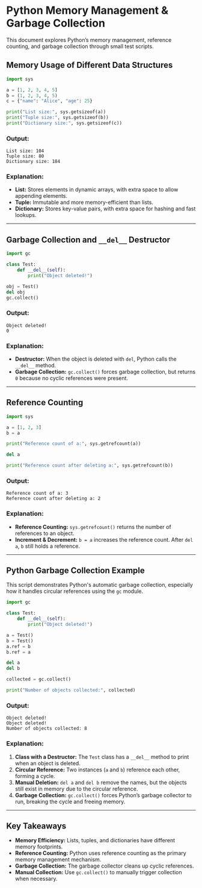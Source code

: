 # Python Memory Management & Garbage Collection

This document explores Python’s memory management, reference counting, and garbage collection through small test scripts.

##  Memory Usage of Different Data Structures

```python
import sys

a = [1, 2, 3, 4, 5]
b = (1, 2, 3, 4, 5)
c = {"name": "Alice", "age": 25}

print("List size:", sys.getsizeof(a))
print("Tuple size:", sys.getsizeof(b))
print("Dictionary size:", sys.getsizeof(c))
```

### Output:
```
List size: 104
Tuple size: 80
Dictionary size: 184
```

### Explanation:
- **List:** Stores elements in dynamic arrays, with extra space to allow appending elements.
- **Tuple:** Immutable and more memory-efficient than lists.
- **Dictionary:** Stores key-value pairs, with extra space for hashing and fast lookups.

---

##  Garbage Collection and `__del__` Destructor

```python
import gc

class Test:
    def __del__(self):
        print("Object deleted!")

obj = Test()
del obj
gc.collect()
```

### Output:
```
Object deleted!
0
```

### Explanation:
- **Destructor:** When the object is deleted with `del`, Python calls the `__del__` method.
- **Garbage Collection:** `gc.collect()` forces garbage collection, but returns `0` because no cyclic references were present.

---

##  Reference Counting

```python
import sys

a = [1, 2, 3]
b = a

print("Reference count of a:", sys.getrefcount(a))

del a

print("Reference count after deleting a:", sys.getrefcount(b))
```

### Output:
```
Reference count of a: 3
Reference count after deleting a: 2
```

### Explanation:
- **Reference Counting:** `sys.getrefcount()` returns the number of references to an object.
- **Increment & Decrement:** `b = a` increases the reference count. After `del a`, `b` still holds a reference.

---

##  Python Garbage Collection Example

This script demonstrates Python's automatic garbage collection, especially how it handles circular references using the `gc` module.

```python
import gc

class Test:
    def __del__(self):
        print("Object deleted!")

a = Test()
b = Test()
a.ref = b
b.ref = a

del a
del b

collected = gc.collect()

print("Number of objects collected:", collected)
```

### Output:
```
Object deleted!
Object deleted!
Number of objects collected: 8
```

### Explanation:
1. **Class with a Destructor:** The `Test` class has a `__del__` method to print when an object is deleted.
2. **Circular Reference:** Two instances (`a` and `b`) reference each other, forming a cycle.
3. **Manual Deletion:** `del a` and `del b` remove the names, but the objects still exist in memory due to the circular reference.
4. **Garbage Collection:** `gc.collect()` forces Python’s garbage collector to run, breaking the cycle and freeing memory.

---

##  Key Takeaways
- **Memory Efficiency:** Lists, tuples, and dictionaries have different memory footprints.
- **Reference Counting:** Python uses reference counting as the primary memory management mechanism.
- **Garbage Collection:** The garbage collector cleans up cyclic references.
- **Manual Collection:** Use `gc.collect()` to manually trigger collection when necessary.


